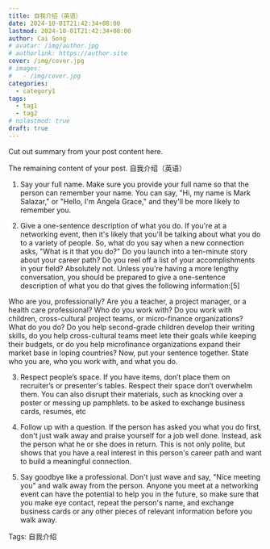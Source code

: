 ```yaml
---
title: 自我介绍（英语）
date: 2024-10-01T21:42:34+08:00
lastmod: 2024-10-01T21:42:34+08:00
author: Cai Song
# avatar: /img/author.jpg
# authorlink: https://author.site
cover: /img/cover.jpg
# images:
#   - /img/cover.jpg
categories:
  - category1
tags:
  - tag1
  - tag2
# nolastmod: true
draft: true
---
```


Cut out summary from your post content here.

<!--more-->

The remaining content of your post.
自我介绍（英语）
1. Say your full name. Make sure you provide your full name so that the person can remember your name. You can say, "Hi, my name is Mark Salazar," or "Hello, I'm Angela Grace," and they'll be more likely to remember you. 


2. Give a one-sentence description of what you do. If you're at a networking event, then it's likely that you'll be talking about what you do to a variety of people. So, what do you say when a new connection asks, "What is it that you do?" Do you launch into a ten-minute story about your career path? Do you reel off a list of your accomplishments in your field? Absolutely not. Unless you're having a more lengthy conversation, you should be prepared to give a one-sentence description of what you do that gives the following information:[5]

Who are you, professionally? Are you a teacher, a project manager, or a health care professional?
Who do you work with? Do you work with children, cross-cultural project teams, or micro-finance organizations?
What do you do? Do you help second-grade children develop their writing skills, do you help cross-cultural teams meet lete their goals while keeping their budgets, or do you help microfinance organizations expand their market base in loping countries?
Now, put your sentence together. State who you are, who you work with, and what you do.


3. Respect people’s space. If you have items, don’t place them on recruiter’s or presenter's tables. Respect their space don’t overwhelm them. You can also disrupt their materials, such as knocking over a poster or messing up pamphlets.  to be asked to exchange business cards, resumes, etc

4. Follow up with a question. If the person has asked you what you do first, don't just walk away and praise yourself for a job well done. Instead, ask the person what he or she does in return. This is not only polite, but shows that you have a real interest in this person's career path and want to build a meaningful connection. 


5. Say goodbye like a professional. Don't just wave and say, "Nice meeting you" and walk away from the person. Anyone you meet at a networking event can have the potential to help you in the future, so make sure that you make eye contact, repeat the person's name, and exchange business cards or any other pieces of relevant information before you walk away. 

Tags:
  自我介绍